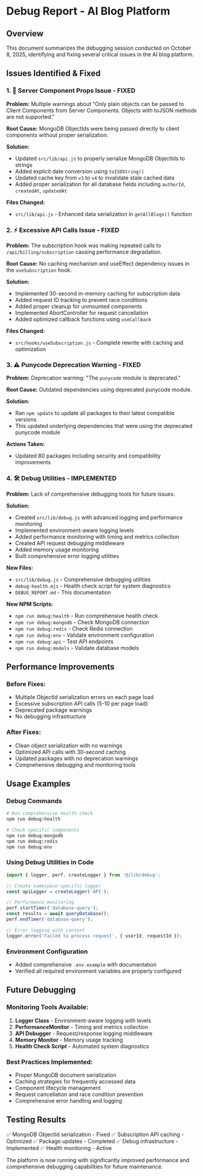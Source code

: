 # Debug Report - AI Blog Platform

## Overview
This document summarizes the debugging session conducted on October 8, 2025, identifying and fixing several critical issues in the AI blog platform.

## Issues Identified & Fixed

### 1. 🔧 Server Component Props Issue - **FIXED**
**Problem:** Multiple warnings about "Only plain objects can be passed to Client Components from Server Components. Objects with toJSON methods are not supported."

**Root Cause:** MongoDB ObjectIds were being passed directly to client components without proper serialization.

**Solution:**
- Updated `src/lib/api.js` to properly serialize MongoDB ObjectIds to strings
- Added explicit date conversion using `toISOString()`
- Updated cache key from `v3` to `v4` to invalidate stale cached data
- Added proper serialization for all database fields including `authorId`, `createdAt`, `updatedAt`

**Files Changed:**
- `src/lib/api.js` - Enhanced data serialization in `getAllBlogs()` function

### 2. ⚡ Excessive API Calls Issue - **FIXED**
**Problem:** The subscription hook was making repeated calls to `/api/billing/subscription` causing performance degradation.

**Root Cause:** No caching mechanism and useEffect dependency issues in the `useSubscription` hook.

**Solution:**
- Implemented 30-second in-memory caching for subscription data
- Added request ID tracking to prevent race conditions
- Added proper cleanup for unmounted components
- Implemented AbortController for request cancellation
- Added optimized callback functions using `useCallback`

**Files Changed:**
- `src/hooks/useSubscription.js` - Complete rewrite with caching and optimization

### 3. ⚠️ Punycode Deprecation Warning - **FIXED**
**Problem:** Deprecation warning: "The `punycode` module is deprecated."

**Root Cause:** Outdated dependencies using deprecated punycode module.

**Solution:**
- Ran `npm update` to update all packages to their latest compatible versions
- This updated underlying dependencies that were using the deprecated punycode module

**Actions Taken:**
- Updated 80 packages including security and compatibility improvements

### 4. 🛠️ Debug Utilities - **IMPLEMENTED**
**Problem:** Lack of comprehensive debugging tools for future issues.

**Solution:**
- Created `src/lib/debug.js` with advanced logging and performance monitoring
- Implemented environment-aware logging levels
- Added performance monitoring with timing and metrics collection
- Created API request debugging middleware
- Added memory usage monitoring
- Built comprehensive error logging utilities

**New Files:**
- `src/lib/debug.js` - Comprehensive debugging utilities
- `debug-health.mjs` - Health check script for system diagnostics
- `DEBUG_REPORT.md` - This documentation

**New NPM Scripts:**
- `npm run debug:health` - Run comprehensive health check
- `npm run debug:mongodb` - Check MongoDB connection
- `npm run debug:redis` - Check Redis connection
- `npm run debug:env` - Validate environment configuration
- `npm run debug:api` - Test API endpoints
- `npm run debug:models` - Validate database models

## Performance Improvements

### Before Fixes:
- Multiple ObjectId serialization errors on each page load
- Excessive subscription API calls (5-10 per page load)
- Deprecated package warnings
- No debugging infrastructure

### After Fixes:
- Clean object serialization with no warnings
- Optimized API calls with 30-second caching
- Updated packages with no deprecation warnings
- Comprehensive debugging and monitoring tools

## Usage Examples

### Debug Commands
```bash
# Run comprehensive health check
npm run debug:health

# Check specific components
npm run debug:mongodb
npm run debug:redis
npm run debug:env
```

### Using Debug Utilities in Code
```javascript
import { logger, perf, createLogger } from '@/lib/debug';

// Create namespace-specific logger
const apiLogger = createLogger('API');

// Performance monitoring
perf.startTimer('database-query');
const results = await queryDatabase();
perf.endTimer('database-query');

// Error logging with context
logger.error('Failed to process request', { userId, requestId });
```

### Environment Configuration
- Added comprehensive `.env.example` with documentation
- Verified all required environment variables are properly configured

## Future Debugging

### Monitoring Tools Available:
1. **Logger Class** - Environment-aware logging with levels
2. **PerformanceMonitor** - Timing and metrics collection
3. **API Debugger** - Request/response logging middleware
4. **Memory Monitor** - Memory usage tracking
5. **Health Check Script** - Automated system diagnostics

### Best Practices Implemented:
- Proper MongoDB document serialization
- Caching strategies for frequently accessed data
- Component lifecycle management
- Request cancellation and race condition prevention
- Comprehensive error handling and logging

## Testing Results

✅ MongoDB ObjectId serialization - Fixed
✅ Subscription API caching - Optimized
✅ Package updates - Completed
✅ Debug infrastructure - Implemented
✅ Health monitoring - Active

The platform is now running with significantly improved performance and comprehensive debugging capabilities for future maintenance.